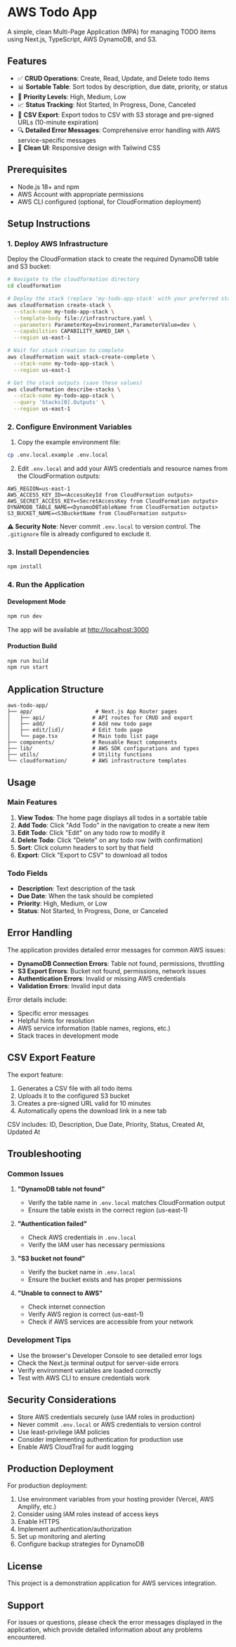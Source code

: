 # AWS Todo App

A simple, clean Multi-Page Application (MPA) for managing TODO items using Next.js, TypeScript, AWS DynamoDB, and S3.

## Features

- ✅ **CRUD Operations**: Create, Read, Update, and Delete todo items
- 📊 **Sortable Table**: Sort todos by description, due date, priority, or status
- 🎯 **Priority Levels**: High, Medium, Low
- 📈 **Status Tracking**: Not Started, In Progress, Done, Canceled
- 📁 **CSV Export**: Export todos to CSV with S3 storage and pre-signed URLs (10-minute expiration)
- 🔍 **Detailed Error Messages**: Comprehensive error handling with AWS service-specific messages
- 🎨 **Clean UI**: Responsive design with Tailwind CSS

## Prerequisites

- Node.js 18+ and npm
- AWS Account with appropriate permissions
- AWS CLI configured (optional, for CloudFormation deployment)

## Setup Instructions

### 1. Deploy AWS Infrastructure

Deploy the CloudFormation stack to create the required DynamoDB table and S3 bucket:

```bash
# Navigate to the cloudformation directory
cd cloudformation

# Deploy the stack (replace 'my-todo-app-stack' with your preferred stack name)
aws cloudformation create-stack \
  --stack-name my-todo-app-stack \
  --template-body file://infrastructure.yaml \
  --parameters ParameterKey=Environment,ParameterValue=dev \
  --capabilities CAPABILITY_NAMED_IAM \
  --region us-east-1

# Wait for stack creation to complete
aws cloudformation wait stack-create-complete \
  --stack-name my-todo-app-stack \
  --region us-east-1

# Get the stack outputs (save these values)
aws cloudformation describe-stacks \
  --stack-name my-todo-app-stack \
  --query 'Stacks[0].Outputs' \
  --region us-east-1
```

### 2. Configure Environment Variables

1. Copy the example environment file:
```bash
cp .env.local.example .env.local
```

2. Edit `.env.local` and add your AWS credentials and resource names from the CloudFormation outputs:
```env
AWS_REGION=us-east-1
AWS_ACCESS_KEY_ID=<AccessKeyId from CloudFormation outputs>
AWS_SECRET_ACCESS_KEY=<SecretAccessKey from CloudFormation outputs>
DYNAMODB_TABLE_NAME=<DynamoDBTableName from CloudFormation outputs>
S3_BUCKET_NAME=<S3BucketName from CloudFormation outputs>
```

**⚠️ Security Note**: Never commit `.env.local` to version control. The `.gitignore` file is already configured to exclude it.

### 3. Install Dependencies

```bash
npm install
```

### 4. Run the Application

#### Development Mode
```bash
npm run dev
```
The app will be available at [http://localhost:3000](http://localhost:3000)

#### Production Build
```bash
npm run build
npm run start
```

## Application Structure

```
aws-todo-app/
├── app/                    # Next.js App Router pages
│   ├── api/               # API routes for CRUD and export
│   ├── add/               # Add new todo page
│   ├── edit/[id]/         # Edit todo page
│   └── page.tsx           # Main todo list page
├── components/            # Reusable React components
├── lib/                   # AWS SDK configurations and types
├── utils/                 # Utility functions
└── cloudformation/        # AWS infrastructure templates
```

## Usage

### Main Features

1. **View Todos**: The home page displays all todos in a sortable table
2. **Add Todo**: Click "Add Todo" in the navigation to create a new item
3. **Edit Todo**: Click "Edit" on any todo row to modify it
4. **Delete Todo**: Click "Delete" on any todo row (with confirmation)
5. **Sort**: Click column headers to sort by that field
6. **Export**: Click "Export to CSV" to download all todos

### Todo Fields

- **Description**: Text description of the task
- **Due Date**: When the task should be completed
- **Priority**: High, Medium, or Low
- **Status**: Not Started, In Progress, Done, or Canceled

## Error Handling

The application provides detailed error messages for common AWS issues:

- **DynamoDB Connection Errors**: Table not found, permissions, throttling
- **S3 Export Errors**: Bucket not found, permissions, network issues
- **Authentication Errors**: Invalid or missing AWS credentials
- **Validation Errors**: Invalid input data

Error details include:
- Specific error messages
- Helpful hints for resolution
- AWS service information (table names, regions, etc.)
- Stack traces in development mode

## CSV Export Feature

The export feature:
1. Generates a CSV file with all todo items
2. Uploads it to the configured S3 bucket
3. Creates a pre-signed URL valid for 10 minutes
4. Automatically opens the download link in a new tab

CSV includes: ID, Description, Due Date, Priority, Status, Created At, Updated At

## Troubleshooting

### Common Issues

1. **"DynamoDB table not found"**
   - Verify the table name in `.env.local` matches CloudFormation output
   - Ensure the table exists in the correct region (us-east-1)

2. **"Authentication failed"**
   - Check AWS credentials in `.env.local`
   - Verify the IAM user has necessary permissions

3. **"S3 bucket not found"**
   - Verify the bucket name in `.env.local`
   - Ensure the bucket exists and has proper permissions

4. **"Unable to connect to AWS"**
   - Check internet connection
   - Verify AWS region is correct (us-east-1)
   - Check if AWS services are accessible from your network

### Development Tips

- Use the browser's Developer Console to see detailed error logs
- Check the Next.js terminal output for server-side errors
- Verify environment variables are loaded correctly
- Test with AWS CLI to ensure credentials work

## Security Considerations

- Store AWS credentials securely (use IAM roles in production)
- Never commit `.env.local` or AWS credentials to version control
- Use least-privilege IAM policies
- Consider implementing authentication for production use
- Enable AWS CloudTrail for audit logging

## Production Deployment

For production deployment:

1. Use environment variables from your hosting provider (Vercel, AWS Amplify, etc.)
2. Consider using IAM roles instead of access keys
3. Enable HTTPS
4. Implement authentication/authorization
5. Set up monitoring and alerting
6. Configure backup strategies for DynamoDB

## License

This project is a demonstration application for AWS services integration.

## Support

For issues or questions, please check the error messages displayed in the application, which provide detailed information about any problems encountered.
